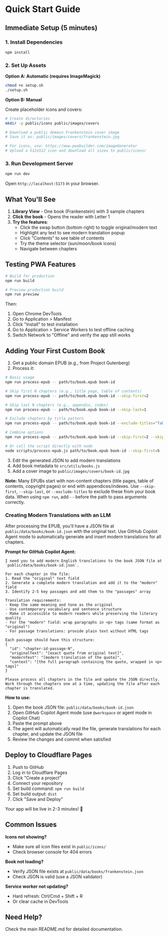 # Quick Start Guide

## Immediate Setup (5 minutes)

### 1. Install Dependencies

```bash
npm install
```

### 2. Set Up Assets

**Option A: Automatic (requires ImageMagick)**
```bash
chmod +x setup.sh
./setup.sh
```

**Option B: Manual**

Create placeholder icons and covers:

```bash
# Create directories
mkdir -p public/icons public/images/covers

# Download a public domain Frankenstein cover image
# Save it as: public/images/covers/frankenstein.jpg

# For icons, use: https://www.pwabuilder.com/imageGenerator
# Upload a 512x512 icon and download all sizes to public/icons/
```

### 3. Run Development Server

```bash
npm run dev
```

Open `http://localhost:5173` in your browser.

## What You'll See

1. **Library View** - One book (Frankenstein) with 3 sample chapters
2. **Click the book** - Opens the reader with Letter 1
3. **Try the features**:
   - Click the swap button (bottom right) to toggle original/modern text
   - Highlight any text to see modern translation popup
   - Click "Contents" to see table of contents
   - Try the theme selector (sun/moon/book icons)
   - Navigate between chapters

## Testing PWA Features

```bash
# Build for production
npm run build

# Preview production build
npm run preview
```

Then:
1. Open Chrome DevTools
2. Go to Application > Manifest
3. Click "Install" to test installation
4. Go to Application > Service Workers to test offline caching
5. Switch Network to "Offline" and verify the app still works

## Adding Your First Custom Book

1. Get a public domain EPUB (e.g., from Project Gutenberg)
2. Process it:

```bash
# Basic usage
npm run process-epub -- path/to/book.epub book-id

# Skip first N chapters (e.g., title page, table of contents)
npm run process-epub -- path/to/book.epub book-id --skip-first=2

# Skip last N chapters (e.g., appendix, index)
npm run process-epub -- path/to/book.epub book-id --skip-last=1

# Exclude chapters by title pattern
npm run process-epub -- path/to/book.epub book-id --exclude-titles="Table of Contents,Title Page"

# Combine options
npm run process-epub -- path/to/book.epub book-id --skip-first=2 --skip-last=1 --exclude-titles="Contents,Index"

# Or call the script directly with node
node scripts/process-epub.js path/to/book.epub book-id --skip-first=5 --skip-last=1
```

3. Edit the generated JSON to add modern translations
4. Add book metadata to `src/utils/books.js`
5. Add a cover image to `public/images/covers/book-id.jpg`

**Note:** Many EPUBs start with non-content chapters (title pages, table of contents, copyright pages) or end with appendices/indexes. Use `--skip-first`, `--skip-last`, or `--exclude-titles` to exclude these from your book data. When using `npm run`, add `--` before the path to pass arguments correctly.

### Creating Modern Translations with an LLM

After processing the EPUB, you'll have a JSON file at `public/data/books/book-id.json` with the original text. Use GitHub Copilot Agent mode to automatically generate and insert modern translations for all chapters.

**Prompt for GitHub Copilot Agent:**

```text
I need you to add modern English translations to the book JSON file at `public/data/books/book-id.json`. 

For each chapter in the file:
1. Read the "original" text field
2. Generate a complete modern translation and add it to the "modern" field
3. Identify 2-5 key passages and add them to the "passages" array

Translation requirements:
- Keep the same meaning and tone as the original
- Use contemporary vocabulary and sentence structure
- Make it accessible to modern readers while preserving the literary quality
- For the "modern" field: wrap paragraphs in <p> tags (same format as "original")
- For passage translations: provide plain text without HTML tags

Each passage should have this structure:
{
  "id": "chapter-id-passage-N",
  "originalText": "[exact quote from original text]",
  "modernText": "[modern translation of the quote]",
  "context": "[the full paragraph containing the quote, wrapped in <p> tags]"
}

Please process all chapters in the file and update the JSON directly. Work through the chapters one at a time, updating the file after each chapter is translated.
```

**How to use:**

1. Open the book JSON file: `public/data/books/book-id.json`
2. Open GitHub Copilot Agent mode (use `@workspace` or agent mode in Copilot Chat)
3. Paste the prompt above
4. The agent will automatically read the file, generate translations for each chapter, and update the JSON file
5. Review the changes and commit when satisfied

## Deploy to Cloudflare Pages

1. Push to GitHub
2. Log in to Cloudflare Pages
3. Click "Create a project"
4. Connect your repository
5. Set build command: `npm run build`
6. Set build output: `dist`
7. Click "Save and Deploy"

Your app will be live in 2-3 minutes! 🚀

## Common Issues

**Icons not showing?**

- Make sure all icon files exist in `public/icons/`
- Check browser console for 404 errors

**Book not loading?**

- Verify JSON file exists at `public/data/books/frankenstein.json`
- Check JSON is valid (use a JSON validator)

**Service worker not updating?**

- Hard refresh: Ctrl/Cmd + Shift + R
- Or clear cache in DevTools

## Need Help?

Check the main README.md for detailed documentation.
